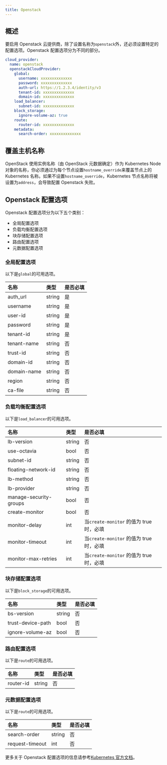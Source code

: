 ```yaml
---
title: Openstack
---
```


## 概述

要启用 Openstack 云提供商，除了设置名称为`openstack`外，还必须设置特定的配置选项。Openstack 配置选项分为不同的部分。

```yaml
cloud_provider:
  name: openstack
  openstackCloudProvider:
    global:
      username: xxxxxxxxxxxxxx
      password: xxxxxxxxxxxxxx
      auth-url: https://1.2.3.4/identity/v3
      tenant-id: xxxxxxxxxxxxxx
      domain-id: xxxxxxxxxxxxxx
    load_balancer:
      subnet-id: xxxxxxxxxxxxxx
    block_storage:
      ignore-volume-az: true
    route:
      router-id: xxxxxxxxxxxxxx
    metadata:
      search-order: xxxxxxxxxxxxxx
```

## 覆盖主机名称

OpenStack 使用实例名称（由 OpenStack 元数据确定）作为 Kubernetes Node 对象的名称，你必须通过为每个节点设置`hostname_override`来覆盖节点上的 Kubernetes 名称。如果不设置`hostname_override`，Kubernetes 节点名称将被设置为`address`，会导致配置 Openstack 失败。

## Openstack 配置选项

Openstack 配置选项分为以下五个类别：

- 全局配置选项
- 负载均衡配置选项
- 块存储配置选项
- 路由配置选项
- 元数据配置选项

### 全局配置选项

以下是`global`的可用选项。

| 名称        | 类型   | 是否必填 |
| :---------- | :----- | :------- |
| auth_url    | string | 是       |
| username    | string | 是       |
| user-id     | string | 是       |
| password    | string | 是       |
| tenant-id   | string | 是       |
| tenant-name | string | 否       |
| trust-id    | string | 否       |
| domain-id   | string | 否       |
| domain-name | string | 否       |
| region      | string | 否       |
| ca-file     | string | 否       |

### 负载均衡配置选项

以下是`load_balancer`的可用选项。

| 名称                   | 类型   | 是否必填                                |
| :--------------------- | :----- | :-------------------------------------- |
| lb-version             | string | 否                                      |
| use-octavia            | bool   | 否                                      |
| subnet-id              | string | 否                                      |
| floating-network-id    | string | 否                                      |
| lb-method              | string | 否                                      |
| lb-provider            | string | 否                                      |
| manage-security-groups | bool   | 否                                      |
| create-monitor         | bool   | 否                                      |
| monitor-delay          | int    | 当`create-monitor` 的值为 true 时，必填 |
| monitor-timeout        | int    | 当`create-monitor` 的值为 true 时，必填 |
| monitor-max-retries    | int    | 当`create-monitor` 的值为 true 时，必填 |

### 块存储配置选项

以下是`block_storage`的可用选项。

| 名称              | 类型   | 是否必填 |
| :---------------- | :----- | :------- |
| bs-version        | string | 否       |
| trust-device-path | bool   | 否       |
| ignore-volume-az  | bool   | 否       |

### 路由配置选项

以下是`route`的可用选项。

| 名称      | 类型   | 是否必填 |
| :-------- | :----- | :------- |
| router-id | string | 否       |

### 元数据配置选项

以下是`route`的可用选项。

| 名称            | 类型   | 是否必填 |
| :-------------- | :----- | :------- |
| search-order    | string | 否       |
| request-timeout | int    | 否       |

更多关于 Openstack 配置选项的信息请参考[Kubernetes 官方文档](https://kubernetes.io/docs/concepts/cluster-administration/cloud-providers/#openstack)。
